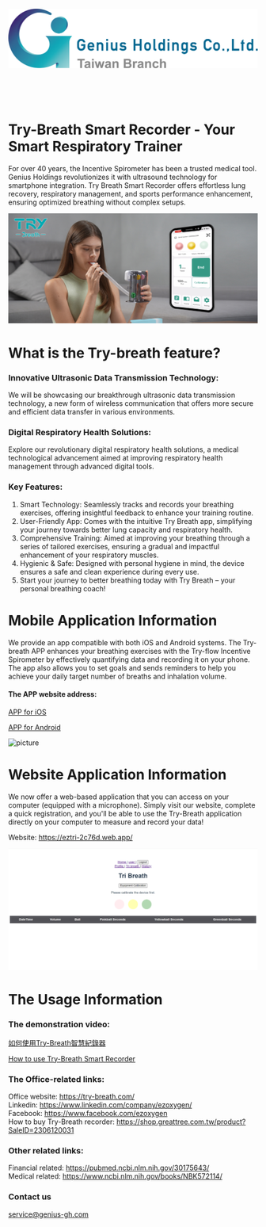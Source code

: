 ![picture](https://github.com/ezoxygenTeam/Try-Breath/blob/main/demo%20photo/GH_LOGO(E).png)

<br>
<br>
<br>

# Try-Breath Smart Recorder - Your Smart Respiratory Trainer

For over 40 years, the Incentive Spirometer has been a trusted medical tool. Genius Holdings revolutionizes it with ultrasound technology for smartphone integration.
Try Breath Smart Recorder offers effortless lung recovery, respiratory management, and sports performance enhancement, ensuring optimized breathing without complex setups.

![image](https://github.com/ezoxygenTeam/Try-Breath/blob/main/demo%20photo/20231123-poster.jpg)

# What is the Try-breath feature?

### Innovative Ultrasonic Data Transmission Technology:  
We will be showcasing our breakthrough ultrasonic data transmission technology, a new form of wireless communication that offers more secure and efficient data transfer in various environments.
### Digital Respiratory Health Solutions:  
Explore our revolutionary digital respiratory health solutions, a medical technological advancement aimed at improving respiratory health management through advanced digital tools.

### Key Features:
1. Smart Technology: Seamlessly tracks and records your breathing exercises, offering insightful feedback to enhance your training routine.
2. User-Friendly App: Comes with the intuitive Try Breath app, simplifying your journey towards better lung capacity and respiratory health.
3. Comprehensive Training: Aimed at improving your breathing through a series of tailored exercises, ensuring a gradual and impactful enhancement of your respiratory muscles.
4. Hygienic & Safe: Designed with personal hygiene in mind, the device ensures a safe and clean experience during every use.
5. Start your journey to better breathing today with Try Breath – your personal breathing coach!

# Mobile Application Information

We provide an app compatible with both iOS and Android systems. The Try-breath APP enhances your breathing exercises with the Try-flow Incentive Spirometer by effectively quantifying data and recording it on your phone. The app also allows you to set goals and sends reminders to help you achieve your daily target number of breaths and inhalation volume.
#### The APP website address:  
[APP for iOS](https://apps.apple.com/tw/app/try-breath/id6443699394)  

[APP for Android](https://play.google.com/store/apps/details?id=com.maxosoft.incentive_spirometer&hl=en_US)  

![picture](https://github.com/ezoxygenTeam/Try-Breath/blob/main/demo%20photo/APP_link.png)

# Website Application Information
We now offer a web-based application that you can access on your computer (equipped with a microphone). Simply visit our website, complete a quick registration, and you'll be able to use the Try-Breath application directly on your computer to measure and record your data!

Website:  https://eztri-2c76d.web.app/  

![image](https://github.com/ezoxygenTeam/Try-Breath/blob/main/demo%20photo/website_demo.png)


# The Usage Information
### The demonstration video:
[如何使用Try-Breath智慧紀錄器](https://www.youtube.com/watch?v=y8YPKx7i2dc)  

[How to use Try-Breath Smart Recorder](https://www.youtube.com/watch?v=znj28Z88hBw)  

### The Office-related links:
Office website: https://try-breath.com/  
Linkedin: https://www.linkedin.com/company/ezoxygen/  
Facebook: https://www.facebook.com/ezoxygen  
How to buy Try-Breath recorder: https://shop.greattree.com.tw/product?SaleID=2306120031  

### Other related links:
Financial related: https://pubmed.ncbi.nlm.nih.gov/30175643/  
Medical related: https://www.ncbi.nlm.nih.gov/books/NBK572114/  

### Contact us
<service@genius-gh.com>



